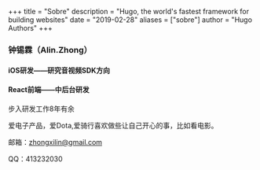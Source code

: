 +++
title = "Sobre"
description = "Hugo, the world's fastest framework for building websites"
date = "2019-02-28"
aliases = ["sobre"]
author = "Hugo Authors"
+++

### 钟锡霖（Alin.Zhong）  
#### iOS研发——研究音视频SDK方向  
#### React前端——中后台研发

步入研发工作8年有余

爱电子产品，爱Dota,爱骑行喜欢做些让自己开心的事，比如看电影。 

邮箱：zhongxilin@gmail.com 

QQ：413232030
